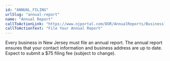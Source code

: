 ```yaml
---
id: "ANNUAL_FILING"
urlSlug: "annual-report"
name: "Annual Report"
callToActionLink: "https://www.njportal.com/DOR/AnnualReports/Business?sessionType=AnnualReport"
callToActionText: "File Your Annual Report"
---
```


Every business in New Jersey must file an annual report. The annual report ensures that your contact information and business address are up to date. Expect to submit a $75 filing fee (subject to change).
